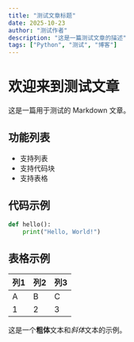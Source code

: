 ```yaml
---
title: "测试文章标题"
date: 2025-10-23
author: "测试作者"
description: "这是一篇测试文章的描述"
tags: ["Python", "测试", "博客"]
---
```


# 欢迎来到测试文章

这是一篇用于测试的 Markdown 文章。

## 功能列表

- 支持列表
- 支持代码块
- 支持表格

## 代码示例

```python
def hello():
    print("Hello, World!")
```

## 表格示例

| 列1 | 列2 | 列3 |
|-----|-----|-----|
| A   | B   | C   |
| 1   | 2   | 3   |

这是一个**粗体**文本和*斜体*文本的示例。
